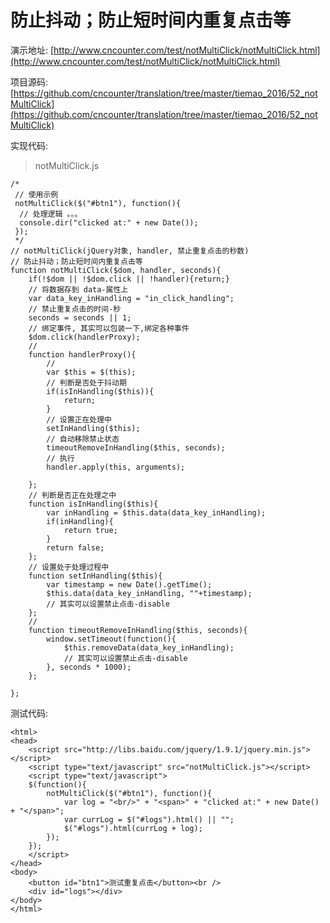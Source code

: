 # 防止抖动；防止短时间内重复点击等


演示地址: [http://www.cncounter.com/test/notMultiClick/notMultiClick.html](http://www.cncounter.com/test/notMultiClick/notMultiClick.html)


项目源码: [https://github.com/cncounter/translation/tree/master/tiemao_2016/52_notMultiClick](https://github.com/cncounter/translation/tree/master/tiemao_2016/52_notMultiClick)


实现代码:

> notMultiClick.js


```
/*
 // 使用示例
 notMultiClick($("#btn1"), function(){
  // 处理逻辑 。。。
  console.dir("clicked at:" + new Date());
 });
 */
// notMultiClick(jQuery对象, handler, 禁止重复点击的秒数)
// 防止抖动；防止短时间内重复点击等
function notMultiClick($dom, handler, seconds){
    if(!$dom || !$dom.click || !handler){return;}
    // 将数据存到 data-属性上
    var data_key_inHandling = "in_click_handling";
    // 禁止重复点击的时间-秒
    seconds = seconds || 1;
    // 绑定事件, 其实可以包装一下,绑定各种事件
    $dom.click(handlerProxy);
    //
    function handlerProxy(){
        //
        var $this = $(this);
        // 判断是否处于抖动期
        if(isInHandling($this)){
            return;
        }
        // 设置正在处理中
        setInHandling($this);
        // 自动移除禁止状态
        timeoutRemoveInHandling($this, seconds);
        // 执行
        handler.apply(this, arguments);

    };
    // 判断是否正在处理之中
    function isInHandling($this){
        var inHandling = $this.data(data_key_inHandling);
        if(inHandling){
            return true;
        }
        return false;
    };
    // 设置处于处理过程中
    function setInHandling($this){
        var timestamp = new Date().getTime();
        $this.data(data_key_inHandling, ""+timestamp);
        // 其实可以设置禁止点击-disable
    };
    //
    function timeoutRemoveInHandling($this, seconds){
        window.setTimeout(function(){
            $this.removeData(data_key_inHandling);
            // 其实可以设置禁止点击-disable
        }, seconds * 1000);
    };

};
```


测试代码:

```
<html>
<head>
	<script src="http://libs.baidu.com/jquery/1.9.1/jquery.min.js"></script>
	<script type="text/javascript" src="notMultiClick.js"></script>
	<script type="text/javascript">
	$(function(){
		notMultiClick($("#btn1"), function(){
			var log = "<br/>" + "<span>" + "clicked at:" + new Date() + "</span>";
			var currLog = $("#logs").html() || "";
			$("#logs").html(currLog + log);
		});
	});
	</script>
</head>
<body>
	<button id="btn1">测试重复点击</button><br />
	<div id="logs"></div>
</body>
</html>
```

